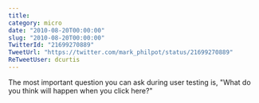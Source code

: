 ```yaml
---
title: 
category: micro
date: "2010-08-20T00:00:00"
slug: "2010-08-20T00:00:00"
TwitterId: "21699270889"
TweetUrl: "https://twitter.com/mark_philpot/status/21699270889"
ReTweetUser: dcurtis
---
```


<i class="fa fa-retweet" aria-hidden="true"></i> The most important question you
can ask during user testing is, "What do you think will happen when you click
here?"
